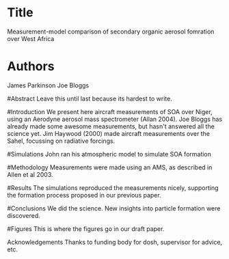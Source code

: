 # Title
Measurement-model comparison of secondary organic aerosol fomration over West Africa

# Authors
James Parkinson
Joe Bloggs

#Abstract
Leave this until last because its hardest to write.

#Introduction
We present here aircraft measurements of SOA over Niger, using an Aerodyne aerosol mass spectrometer (Allan 2004).
Joe Bloggs has already made some awesome measurements, but hasn't answered all the science yet.
Jim Haywood (2000) made aircraft measurements over the Sahel, focussing on radiative forcings.

#Simulations
John ran his atmospheric model to simulate SOA formation

#Methodology
Measurements were made using an AMS, as described in Allen et al 2003.

#Results
The simulations reproduced the measurements nicely, supporting the formation process proposed in our previous paper.

#Conclusions
We did the science. New insights into particle formation were discovered.

#Figures
This is where the figures go in our draft paper.

Acknowledgements
Thanks to funding body for dosh, supervisor for advice, etc.